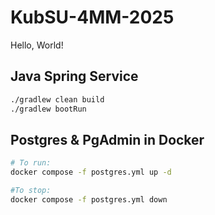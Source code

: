 # KubSU-4MM-2025

Hello, World!

## Java Spring Service

```bash
./gradlew clean build
./gradlew bootRun
```

## Postgres & PgAdmin in Docker
```bash
# To run:
docker compose -f postgres.yml up -d

#To stop:
docker compose -f postgres.yml down
```

